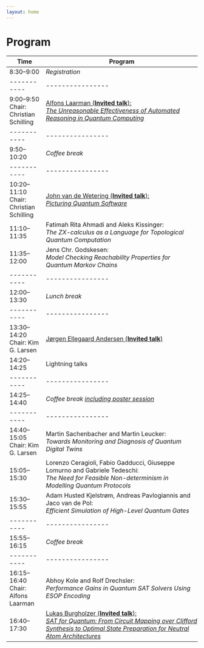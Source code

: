 ```yaml
---
layout: home
---
```


# Program

| <span style="display: inline-block; width:80px">Time</span> | <span style="display: inline-block; width:400px">Program</span> |
|-----------|----------------|
| 8:30–9:00 | *Registration* |
|-----------|----------------|
| 9:00–9:50<br>Chair: Christian Schilling | [Alfons Laarman (**Invited talk**):<br>*The Unreasonable Effectiveness of Automated Reasoning in Quantum Computing*](speakers#alfons-laarman) |
|-----------|----------------|
| 9:50–10:20| *Coffee break* |
|-----------|----------------|
|10:20–11:10<br>Chair: Christian Schilling| [John van de Wetering (**Invited talk**):<br>*Picturing Quantum Software*](speakers#john-van-de-wetering) |
|11:10–11:35| Fatimah Rita Ahmadi and Aleks Kissinger:<br>*The ZX-calculus as a Language for Topological Quantum Computation* |
|11:35–12:00| Jens Chr. Godskesen:<br>*Model Checking Reachability Properties for Quantum Markov Chains* |
|-----------|----------------|
|12:00–13:30| *Lunch break*  |
|-----------|----------------|
|13:30–14:20<br>Chair: Kim G. Larsen | [Jørgen Ellegaard Andersen (**Invited talk**)](speakers#joergen-ellegaard-andersen) |
|14:20–14:25| Lightning talks |
|-----------|----------------|
|14:25–14:40| *Coffee break <u>including poster session</u>* |
|-----------|----------------|
|14:40–15:05<br>Chair: Kim G. Larsen | Martin Sachenbacher and Martin Leucker:<br>*Towards Monitoring and Diagnosis of Quantum Digital Twins* |
|15:05–15:30| Lorenzo Ceragioli, Fabio Gadducci, Giuseppe Lomurno and Gabriele Tedeschi:<br>*The Need for Feasible Non-determinism in Modelling Quantum Protocols* |
|15:30–15:55| Adam Husted Kjelstrøm, Andreas Pavlogiannis and Jaco van de Pol:<br>*Efficient Simulation of High-Level Quantum Gates* |
|-----------|----------------|
|15:55–16:15| *Coffee break* |
|-----------|----------------|
|16:15–16:40<br>Chair: Alfons Laarman| Abhoy Kole and Rolf Drechsler:<br>*Performance Gains in Quantum SAT Solvers Using ESOP Encoding* |
|16:40–17:30| [Lukas Burgholzer (**Invited talk**):<br>*SAT for Quantum: From Circuit Mapping over Clifford Synthesis to Optimal State Preparation for Neutral Atom Architectures*](speakers#lukas-burgholzer) |
